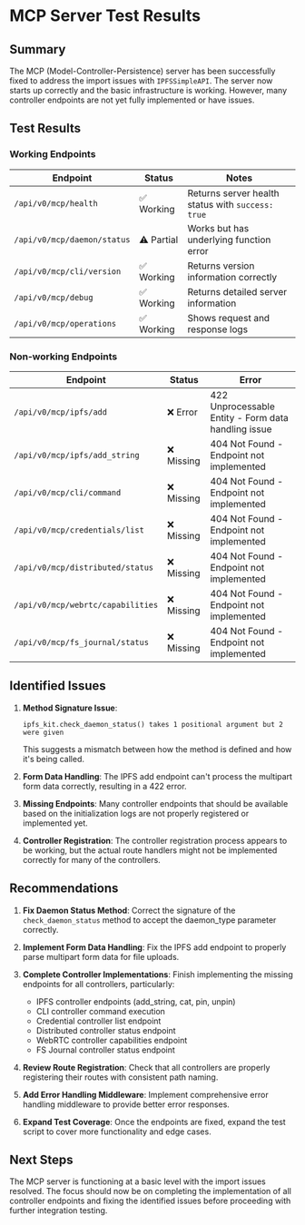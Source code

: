 # MCP Server Test Results

## Summary

The MCP (Model-Controller-Persistence) server has been successfully fixed to address the import issues with `IPFSSimpleAPI`. The server now starts up correctly and the basic infrastructure is working. However, many controller endpoints are not yet fully implemented or have issues.

## Test Results

### Working Endpoints

| Endpoint | Status | Notes |
|----------|--------|-------|
| `/api/v0/mcp/health` | ✅ Working | Returns server health status with `success: true` |
| `/api/v0/mcp/daemon/status` | ⚠️ Partial | Works but has underlying function error |
| `/api/v0/mcp/cli/version` | ✅ Working | Returns version information correctly |
| `/api/v0/mcp/debug` | ✅ Working | Returns detailed server information |
| `/api/v0/mcp/operations` | ✅ Working | Shows request and response logs |

### Non-working Endpoints

| Endpoint | Status | Error |
|----------|--------|-------|
| `/api/v0/mcp/ipfs/add` | ❌ Error | 422 Unprocessable Entity - Form data handling issue |
| `/api/v0/mcp/ipfs/add_string` | ❌ Missing | 404 Not Found - Endpoint not implemented |
| `/api/v0/mcp/cli/command` | ❌ Missing | 404 Not Found - Endpoint not implemented |
| `/api/v0/mcp/credentials/list` | ❌ Missing | 404 Not Found - Endpoint not implemented |
| `/api/v0/mcp/distributed/status` | ❌ Missing | 404 Not Found - Endpoint not implemented |
| `/api/v0/mcp/webrtc/capabilities` | ❌ Missing | 404 Not Found - Endpoint not implemented |
| `/api/v0/mcp/fs_journal/status` | ❌ Missing | 404 Not Found - Endpoint not implemented |

## Identified Issues

1. **Method Signature Issue**:
   ```
   ipfs_kit.check_daemon_status() takes 1 positional argument but 2 were given
   ```
   This suggests a mismatch between how the method is defined and how it's being called.

2. **Form Data Handling**:
   The IPFS add endpoint can't process the multipart form data correctly, resulting in a 422 error.

3. **Missing Endpoints**:
   Many controller endpoints that should be available based on the initialization logs are not properly registered or implemented yet.

4. **Controller Registration**:
   The controller registration process appears to be working, but the actual route handlers might not be implemented correctly for many of the controllers.

## Recommendations

1. **Fix Daemon Status Method**:
   Correct the signature of the `check_daemon_status` method to accept the daemon_type parameter correctly.

2. **Implement Form Data Handling**:
   Fix the IPFS add endpoint to properly parse multipart form data for file uploads.

3. **Complete Controller Implementations**:
   Finish implementing the missing endpoints for all controllers, particularly:
   - IPFS controller endpoints (add_string, cat, pin, unpin)
   - CLI controller command execution
   - Credential controller list endpoint
   - Distributed controller status endpoint
   - WebRTC controller capabilities endpoint
   - FS Journal controller status endpoint

4. **Review Route Registration**:
   Check that all controllers are properly registering their routes with consistent path naming.

5. **Add Error Handling Middleware**:
   Implement comprehensive error handling middleware to provide better error responses.

6. **Expand Test Coverage**:
   Once the endpoints are fixed, expand the test script to cover more functionality and edge cases.

## Next Steps

The MCP server is functioning at a basic level with the import issues resolved. The focus should now be on completing the implementation of all controller endpoints and fixing the identified issues before proceeding with further integration testing.
